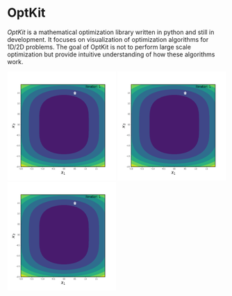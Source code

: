 # OptKit
*OptKit* is a mathematical optimization library written in python and still in development. It focuses on visualization of optimization algorithms for 1D/2D problems. The goal of OptKit is not to perform large scale optimization but provide intuitive understanding of how these algorithms work. 


<img src="optimization_animation_constant.gif" width="250" height="250"/> <img src="optimization_animation_minimization.gif" width="250" height="250"/>  <img src="optimization_animation_steepest.gif" width="250" height="250"/>



<!-- 
![](optimization_animation_constant.gif)
![](optimization_animation_minimization.gif)
-->